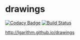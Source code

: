 drawings
======

[![Codacy Badge](https://api.codacy.com/project/badge/Grade/4e727466bac543e9b8e2f4d17affdd98)](https://app.codacy.com/app/lgarithm/drawings?utm_source=github.com&utm_medium=referral&utm_content=lgarithm/drawings&utm_campaign=badger)
[![Build Status](https://travis-ci.org/lgarithm/drawings.svg?branch=master)](https://travis-ci.org/lgarithm/drawings)

<http://lgarithm.github.io/drawings>
